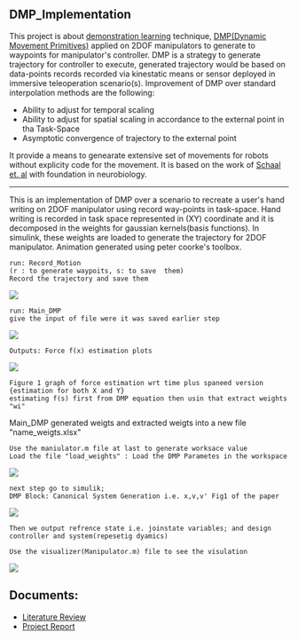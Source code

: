## DMP_Implementation 
This project is about [demonstration learning](http://www.scholarpedia.org/article/Robot_learning_by_demonstration) technique, [DMP(Dynamic Movement Primitives)](https://homes.cs.washington.edu/~todorov/courses/amath579/reading/DynamicPrimitives.pdf) applied on 2DOF manipulators to generate to waypoints for manipulator's controller. DMP is a strategy to generate trajectory for controller to execute, generated trajectory would be based on data-points records recorded via kinestatic means or sensor deployed in immersive teleoperation scenario(s). 
Improvement of DMP over standard interpolation methods are the following:
- Ability to adjust for temporal scaling
- Ability to adjust for spatial scaling in accordance to the external point in tha Task-Space
- Asymptotic convergence of trajectory to the external point

It provide a means to genearate extensive set of movements for robots without explicity code for the movement. It is based on the work of [Schaal et. al](https://homes.cs.washington.edu/~todorov/courses/amath579/reading/DynamicPrimitives.pdf) with foundation in neurobiology.

<hr>
This is an implementation of DMP over a scenario to recreate a user's hand writing on 2DOF manipulator using record way-points in task-space. Hand writing is recorded in task space represented in (XY) coordinate and it is decomposed in the weights for gaussian kernels(basis functions). In simulink, these weights are loaded to generate the trajectory for 2DOF manipulator. Animation generated using peter coorke's toolbox.

<!-- >> run: Record_Motion    -->
	run: Record_Motion
	(r : to generate waypoits, s: to save  them)
	Record the trajectory and save them

<img src="Images/1.png">

<!-- >> run: Main_DMP -->

	run: Main_DMP
	give the input of file were it was saved earlier step
<img src="Images/2.png">

	Outputs: Force f(x) estimation plots
<img src="Images/4.png">

	Figure 1 graph of force estimation wrt time plus spaneed version
	{estimation for both X and Y}
	estimating f(s) first from DMP equation	then usin that extract weights "wi"

Main_DMP generated weigts and extracted weigts into a new file "name_weigts.xlsx"

	Use the maniulator.m file at last to generate worksace value
	Load the file "load_weights" : Load the DMP Parametes in the workspace

<img src="Images/6.png">

	next step go to simulik;
	DMP Block: Canonical System Generation i.e. x,v,v' Fig1 of the paper
<img src="Images/7.png">

		

	Then we output refrence state i.e. joinstate variables; and design controller and system(repesetig dyamics)

	Use the visualizer(Manipulator.m) file to see the visulation

<img src="Images/11.png">

## Documents:
- [Literature Review](../main/DOCS/Literature_Review.pdf)
- [Project Report](../main/DOCS/Project_Report.pdf)
